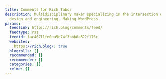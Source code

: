 ```yaml
---
title: Comments for Rich Tabor
description: Multidisciplinary maker specializing in the intersection of product,
  design and engineering. Making WordPress.
params:
  feedlink: https://rich.blog/comments/feed/
  feedtype: rss
  feedid: fac46711fe0ea5e74f3bbb0a592f176c
  websites:
    https://rich.blog/: true
  blogrolls: []
  recommended: []
  recommender: []
  categories: []
  relme: {}
---
```

